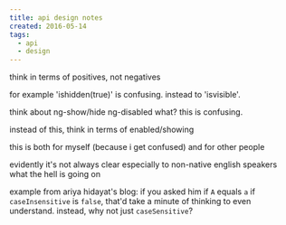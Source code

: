 ```yaml
---
title: api design notes
created: 2016-05-14
tags:
  - api
  - design
---
```


think in terms of positives, not negatives

for example 'ishidden(true)' is confusing.
instead to 'isvisible'.

think about ng-show/hide ng-disabled what? this is confusing.

instead of this, think in terms of enabled/showing

this is both for myself (because i get confused) and for other people

evidently it's not always clear especially to non-native english speakers what the hell is going on

example from ariya hidayat's blog:
if you asked him if `A` equals `a` if `caseInsensitive` is `false`, that'd
take a minute of thinking to even understand. instead, why not just `caseSensitive`?
